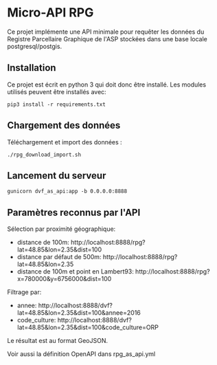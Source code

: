 # Micro-API RPG

Ce projet implémente une API minimale pour requêter les données du Registre Parcellaire Graphique de l'ASP stockées dans une base locale postgresql/postgis.


## Installation

Ce projet est écrit en python 3 qui doit donc être installé. Les modules utilisés peuvent être installés avec:

`pip3 install -r requirements.txt`


## Chargement des données

Téléchargement et import des données :

`./rpg_download_import.sh`


## Lancement du serveur

`gunicorn dvf_as_api:app -b 0.0.0.0:8888`


## Paramètres reconnus par l'API

Sélection par proximité géographique:
- distance de 100m: http://localhost:8888/rpg?lat=48.85&lon=2.35&dist=100
- distance par défaut de 500m: http://localhost:8888/rpg?lat=48.85&lon=2.35
- distance de 100m et point en Lambert93: http://localhost:8888/rpg?x=780000&y=6756000&dist=100


Filtrage par:
- annee: http://localhost:8888/dvf?lat=48.85&lon=2.35&dist=100&annee=2016
- code_culture: http://localhost:8888/dvf?lat=48.85&lon=2.35&dist=100&code_culture=ORP

Le résultat est au format GeoJSON.

Voir aussi la définition OpenAPI dans rpg_as_api.yml
